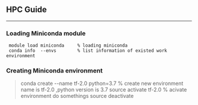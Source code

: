 ## HPC Guide
---
### Loading Miniconda module

     module load miniconda     % loading miniconda
     conda info  --envs        % list information of existed work environment


### Creating Miniconda environment
>conda create --name tf-2.0 python=3.7   % create new environment name is tf-2.0 ,python version is 3.7
>source activate tf-2.0                  % acivate environment
>do somethings
>source deactivate
